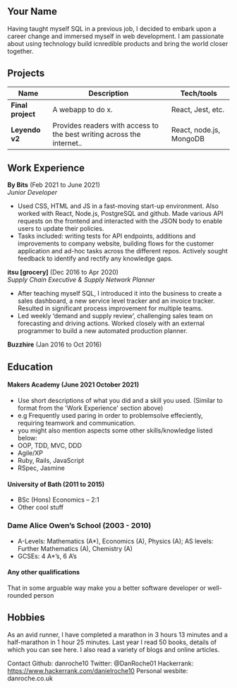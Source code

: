 ## Your Name

Having taught myself SQL in a previous job, I decided to embark upon a career change and immersed myself in web development. I am passionate about using technology build icnredible products and bring the world closer together.
## Projects

| Name                         | Description                                                             | Tech/tools                           |
| ---------------------------- | ----------------------------------------------------------------------- | ------------------------------------ |
| **Final project**            | A webapp to do x.                                                       | React, Jest, etc.                    |
| **Leyendo v2**               | Provides readers with access to the best writing across the internet..  | React, node.js, MongoDB            |

## Work Experience

**By Bits** (Feb 2021 to June 2021)  
_Junior Developer_

- Used CSS, HTML and JS in a fast-moving start-up environment. Also worked with React, Node.js, PostgreSQL and github. Made various API requests on the frontend and interacted with the JSON body to enable users to update their policies.
- Tasks included: writing tests for API endpoints, additions and improvements to company website, building flows for the customer application and ad-hoc tasks    across the different repos. Actively sought feedback to identify and rectify any knowledge gaps.


**itsu [grocery]** (Dec 2016 to Apr 2020)  
_Supply Chain Executive & Supply Network Planner_

- After teaching myself SQL, I introduced it into the business to create a sales dashboard, a new service level tracker and an invoice tracker. Resulted in significant process improvement for multiple teams.
- Led weekly ‘demand and supply review’, challenging sales team on forecasting and driving actions. Worked closely with an external programmer to build a new automated production planner.

**Buzzhire** (Jan 2016 to Oct 2016)

## Education

#### Makers Academy (June 2021 October 2021)
- Use short descriptions of what you did and a skill you used. (Similar to format from the 'Work Experience' section above)
- e.g Frequently used paring in order to problemsolve effeciently, requiring teamwork and communication.
- you might also mention aspects some other skills/knowledge listed below: 
- OOP, TDD, MVC, DDD
- Agile/XP
- Ruby, Rails, JavaScript
- RSpec, Jasmine

#### University of Bath (2011 to 2015)

- BSc (Hons) Economics – 2:1
- Other cool stuff

### Dame Alice Owen’s School (2003 - 2010)                                                                                                                                        
- A-Levels: Mathematics (A*), Economics (A), Physics (A); AS levels: Further Mathematics (A), Chemistry (A)
- GCSEs: 4 A*’s, 6 A’s	

#### Any other qualifications

That in some arguable way make you a better software developer or well-rounded person

## Hobbies

As an avid runner, I have completed a marathon in 3 hours 13 minutes and a half-marathon in 1 hour 25 minutes.
Last year I read 50 books, details of which you can see here. I also read a variety of blogs and online articles.

Contact
Github: danroche10
Twitter: @DanRoche01
Hackerrank: https://www.hackerrank.com/danielroche10
Personal wesbite: danroche.co.uk

